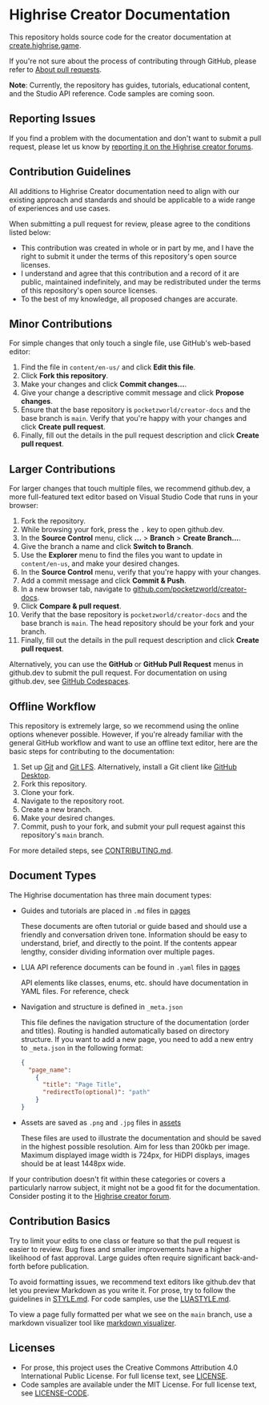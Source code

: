 # Highrise Creator Documentation

This repository holds source code for the creator documentation at [create.highrise.game](https://create.highrise.game).

If you're not sure about the process of contributing through GitHub, please refer to [About pull requests](https://docs.github.com/en/pull-requests/collaborating-with-pull-requests/proposing-changes-to-your-work-with-pull-requests/about-pull-requests).

**Note**: Currently, the repository has guides, tutorials, educational content, and the Studio API reference. Code samples are coming soon.

## Reporting Issues

If you find a problem with the documentation and don't want to submit a pull request, please let us know by [reporting it on the Highrise creator forums](https://createforum.highrise.game/).

## Contribution Guidelines

All additions to Highrise Creator documentation need to align with our existing approach and standards and should be applicable to a wide range of experiences and use cases.

When submitting a pull request for review, please agree to the conditions listed below:

- This contribution was created in whole or in part by me, and I have the right to submit it under the terms of this repository's open source licenses.
- I understand and agree that this contribution and a record of it are public, maintained indefinitely, and may be redistributed under the terms of this repository's open source licenses.
- To the best of my knowledge, all proposed changes are accurate.

## Minor Contributions

For simple changes that only touch a single file, use GitHub's web-based editor:

1. Find the file in `content/en-us/` and click **Edit this file**.
1. Click **Fork this repository**.
1. Make your changes and click **Commit changes...**.
1. Give your change a descriptive commit message and click **Propose changes**.
1. Ensure that the base repository is `pocketzworld/creator-docs` and the base branch is `main`. Verify that you're happy with your changes and click **Create pull request**.
1. Finally, fill out the details in the pull request description and click **Create pull request**.

## Larger Contributions

For larger changes that touch multiple files, we recommend github.dev, a more full-featured text editor based on Visual Studio Code that runs in your browser:

1. Fork the repository.
1. While browsing your fork, press the <kbd>.</kbd> key to open github.dev.
1. In the **Source Control** menu, click **...** > **Branch** > **Create Branch...**.
1. Give the branch a name and click **Switch to Branch**.
1. Use the **Explorer** menu to find the files you want to update in `content/en-us`, and make your desired changes.
1. In the **Source Control** menu, verify that you're happy with your changes.
1. Add a commit message and click **Commit & Push**.
1. In a new browser tab, navigate to [github.com/pocketzworld/creator-docs](https://github.com/pocketzworld/creator-docs).
1. Click **Compare & pull request**.
1. Verify that the base repository is `pocketzworld/creator-docs` and the base branch is `main`. The head repository should be your fork and your branch.
1. Finally, fill out the details in the pull request description and click **Create pull request**.

Alternatively, you can use the **GitHub** or **GitHub Pull Request** menus in github.dev to submit the pull request. For documentation on using github.dev, see [GitHub Codespaces](https://docs.github.com/en/codespaces/the-githubdev-web-based-editor).

## Offline Workflow

This repository is extremely large, so we recommend using the online options whenever possible. However, if you're already familiar with the general GitHub workflow and want to use an offline text editor, here are the basic steps for contributing to the documentation:

1. Set up [Git](https://docs.github.com/en/get-started/quickstart/set-up-git) and [Git LFS](https://docs.github.com/en/repositories/working-with-files/managing-large-files/installing-git-large-file-storage). Alternatively, install a Git client like [GitHub Desktop](https://desktop.github.com).
1. Fork this repository.
1. Clone your fork.
1. Navigate to the repository root.
1. Create a new branch.
1. Make your desired changes.
1. Commit, push to your fork, and submit your pull request against this repository's `main` branch.

For more detailed steps, see [CONTRIBUTING.md](CONTRIBUTING.md).

## Document Types

The Highrise documentation has three main document types:

- Guides and tutorials are placed in `.md` files in [pages](./pages)

  These documents are often tutorial or guide based and should use a friendly and conversation driven tone. Information should be easy to understand, brief, and directly to the point. If the contents appear lengthy, consider dividing information over multiple pages.

- LUA API reference documents can be found in `.yaml` files in [pages](./pages)

  API elements like classes, enums, etc. should have documentation in YAML files. For reference, check

- Navigation and structure is defined in `_meta.json`

  This file defines the navigation structure of the documentation (order and titles). Routing is handled automatically based on directory structure. If you want to add a new page, you need to add a new entry to `_meta.json` in the following format:

  ```json
  {
    "page_name": 
      {
        "title": "Page Title",
        "redirectTo(optional)": "path"
      }
  }
  ```

- Assets are saved as `.png` and `.jpg` files in [assets](./assets)
  
  These files are used to illustrate the documentation and should be saved in the highest possible resolution. Aim for less than 200kb per image. Maximum displayed image width is 724px, for HiDPI displays, images should be at least 1448px wide.

If your contribution doesn't fit within these categories or covers a particularly narrow subject, it might not be a good fit for the documentation. Consider posting it to the [Highrise creator forum](https://createforum.highrise.game/).

## Contribution Basics

Try to limit your edits to one class or feature so that the pull request is easier to review. Bug fixes and smaller improvements have a higher likelihood of fast approval. Large guides often require significant back-and-forth before publication.

To avoid formatting issues, we recommend text editors like github.dev that let you preview Markdown as you write it. For prose, try to follow the guidelines in [STYLE.md](STYLE.md). For code samples, use the [LUASTYLE.md](LUASTYLE.md).

To view a page fully formatted per what we see on the `main` branch, use a markdown visualizer tool like [markdown visualizer](https://markdownlivepreview.com/).

## Licenses

- For prose, this project uses the Creative Commons Attribution 4.0 International Public License. For full license text, see [LICENSE](LICENSE).
- Code samples are available under the MIT License. For full license text, see [LICENSE-CODE](LICENSE-CODE).
